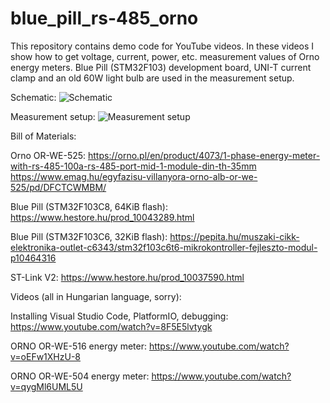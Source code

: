 # blue_pill_rs-485_orno
This repository contains demo code for YouTube videos.
In these videos I show how to get voltage, current, power, etc. measurement values of Orno energy meters.
Blue Pill (STM32F103) development board, UNI-T current clamp and an old 60W light bulb are used in the measurement setup.

Schematic:
![Schematic](https://github.com/ivanovp/blue_pill_rs-485_orno/blob/main/hardware/blue_pill_rs-485_bb.png?raw=true)

Measurement setup:
![Measurement setup](https://github.com/ivanovp/blue_pill_rs-485_orno/blob/main/blue_pill_rs-485_orno.jpg?raw=true)

Bill of Materials:

Orno OR-WE-525:
https://orno.pl/en/product/4073/1-phase-energy-meter-with-rs-485-100a-rs-485-port-mid-1-module-din-th-35mm
https://www.emag.hu/egyfazisu-villanyora-orno-alb-or-we-525/pd/DFCTCWMBM/

Blue Pill (STM32F103C8, 64KiB flash):
https://www.hestore.hu/prod_10043289.html

Blue Pill (STM32F103C6, 32KiB flash):
https://pepita.hu/muszaki-cikk-elektronika-outlet-c6343/stm32f103c6t6-mikrokontroller-fejleszto-modul-p10464316

ST-Link V2:
https://www.hestore.hu/prod_10037590.html

Videos (all in Hungarian language, sorry):

Installing Visual Studio Code, PlatformIO, debugging: https://www.youtube.com/watch?v=8F5E5lvtygk

ORNO OR-WE-516 energy meter: https://www.youtube.com/watch?v=oEFw1XHzU-8

ORNO OR-WE-504 energy meter: https://www.youtube.com/watch?v=qygMl6UML5U

